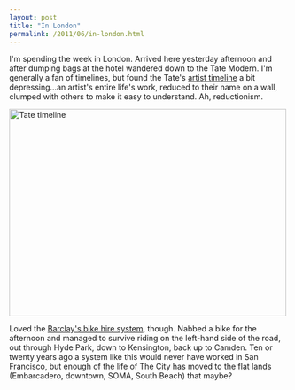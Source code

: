 ```yaml
---
layout: post
title: "In London"
permalink: /2011/06/in-london.html
---
```


<p>I&#39;m spending the week in London. Arrived here yesterday afternoon and after dumping bags at the hotel wandered down to the Tate Modern. I&#39;m generally a fan of timelines, but found the Tate&#39;s&#0160;<a href="http://www.eyemagazine.com/critique.php?cid=375" target="_self">artist timeline</a> a bit depressing...an artist&#39;s entire life&#39;s work, reduced to their name on a wall, clumped with others to make it easy to understand. Ah, reductionism.</p>
<p><img alt="Tate timeline" height="374" src="http://farm6.static.flickr.com/5034/5875903771_587bf91f88.jpg" width="500" /></p>
<p>Loved the <a href="http://www.tfl.gov.uk/roadusers/cycling/14808.aspx" target="_self">Barclay&#39;s bike hire system</a>, though. Nabbed a bike for the afternoon and managed to survive riding on the left-hand side of the road, out through Hyde Park, down to Kensington, back up to Camden. Ten or twenty years ago a system like this would never have worked in San Francisco, but enough of the life of The City has moved to the flat lands (Embarcadero, downtown, SOMA, South Beach) that maybe?</p>


